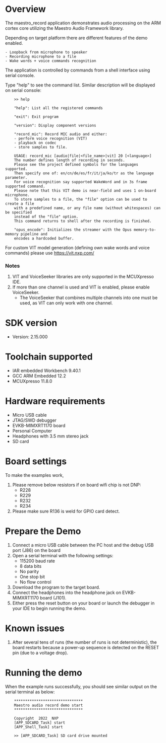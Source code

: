 Overview
========
The maestro_record application demonstrates audio processing on the ARM cortex core
utilizing the Maestro Audio Framework library.

Depending on target platform there are different features of the demo enabled.

    - Loopback from microphone to speaker
    - Recording microphone to a file
    - Wake words + voice commands recognition

The application is controlled by commands from a shell interface using serial console.

Type "help" to see the command list. Similar description will be displayed on serial console:
```
    >> help

    "help": List all the registered commands

    "exit": Exit program

    "version": Display component versions

    "record_mic": Record MIC audio and either:
    - perform voice recognition (VIT)
    - playback on codec
    - store samples to file.

    USAGE: record_mic [audio|file|<file_name>|vit] 20 [<language>]
    The number defines length of recording in seconds.
    Please see the project defined symbols for the languages supported.
    Then specify one of: en/cn/de/es/fr/it/ja/ko/tr as the language parameter.
    For voice recognition say supported WakeWord and in 3s frame supported command.
    Please note that this VIT demo is near-field and uses 1 on-board microphone.
    To store samples to a file, the "file" option can be used to create a file
    with a predefined name, or any file name (without whitespaces) can be specified
    instead of the "file" option.
    This command returns to shell after the recording is finished.

    "opus_encode": Initializes the streamer with the Opus memory-to-memory pipeline and
    encodes a hardcoded buffer.
```

For custom VIT model generation (defining own wake words and voice commands) please
use https://vit.nxp.com/

### Notes
1.  VIT and VoiceSeeker libraries are only supported in the MCUXpresso IDE.
2.  If more than one channel is used and VIT is enabled, please enable VoiceSeeker.
    - The VoiceSeeker that combines multiple channels into one must be used, as VIT can
    only work with one channel.


SDK version
===========
- Version: 2.15.000

Toolchain supported
===================
- IAR embedded Workbench  9.40.1
- GCC ARM Embedded  12.2
- MCUXpresso  11.8.0

Hardware requirements
=====================
- Micro USB cable
- JTAG/SWD debugger
- EVKB-MIMXRT1170 board
- Personal Computer
- Headphones with 3.5 mm stereo jack
- SD card

Board settings
==============
To make the examples work,
1. Please remove below resistors if on board wifi chip is not DNP:
    - R228
    - R229
    - R232
    - R234
2. Please make sure R136 is weld for GPIO card detect.

Prepare the Demo
================
1. Connect a micro USB cable between the PC host and the debug USB port (J86) on the board
2. Open a serial terminal with the following settings:
    - 115200 baud rate
    - 8 data bits
    - No parity
    - One stop bit
    - No flow control
3. Download the program to the target board.
4. Connect the headphones into the headphone jack on EVKB-MIMXRT1170 board (J101).
5. Either press the reset button on your board or launch the debugger in your IDE to begin
    running the demo.

# Known issues
1. After several tens of runs (the number of runs is not deterministic), the board restarts
   because a power-up sequence is detected on the RESET pin (due to a voltage drop).

Running the demo
================
When the example runs successfully, you should see similar output on the serial terminal as below:
```
    *******************************
    Maestro audio record demo start
    *******************************

    Copyright  2022  NXP
    [APP_SDCARD_Task] start
    [APP_Shell_Task] start

    >> [APP_SDCARD_Task] SD card drive mounted
```

